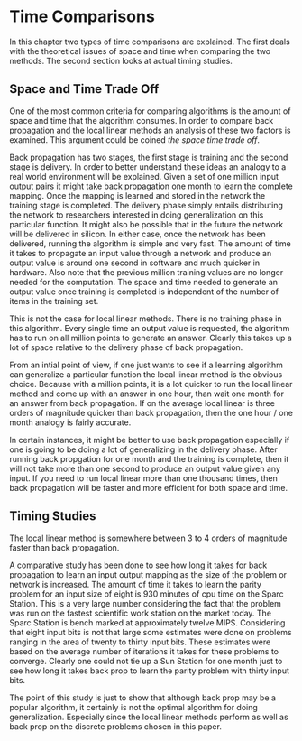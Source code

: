 # Time Comparisons

In this chapter two types of time comparisons are explained. The first
deals with the theoretical issues of space and time when comparing the
two methods. The second section looks at actual timing studies.

## Space and Time Trade Off

One of the most common criteria for comparing algorithms is the amount
of space and time that the algorithm consumes. In order to compare back
propagation and the local linear methods an analysis of these two
factors is examined. This argument could be coined *the space time trade
off*.

Back propagation has two stages, the first stage is training and the
second stage is delivery. In order to better understand these ideas an
analogy to a real world environment will be explained. Given a set of
one million input output pairs it might take back propagation one month
to learn the complete mapping. Once the mapping is learned and stored in
the network the training stage is completed. The delivery phase simply
entails distributing the network to researchers interested in doing
generalization on this particular function. It might also be possible
that in the future the network will be delivered in silicon. In either
case, once the network has been delivered, running the algorithm is
simple and very fast. The amount of time it takes to propagate an input
value through a network and produce an output value is around one second
in software and much quicker in hardware. Also note that the previous
million training values are no longer needed for the computation. The
space and time needed to generate an output value once training is
completed is independent of the number of items in the training set.

This is not the case for local linear methods. There is no training
phase in this algorithm. Every single time an output value is requested,
the algorithm has to run on all million points to generate an answer.
Clearly this takes up a lot of space relative to the delivery phase of
back propagation.

From an intial point of view, if one just wants to see if a learning
algorithm can generalize a particular function the local linear method
is the obvious choice. Because with a million points, it is a lot
quicker to run the local linear method and come up with an answer in one
hour, than wait one month for an answer from back propagation. If on the
average local linear is three orders of magnitude quicker than back
propagation, then the one hour / one month analogy is fairly accurate.

In certain instances, it might be better to use back propagation
especially if one is going to be doing a lot of generalizing in the
delivery phase. After running back propgation for one month and the
training is complete, then it will not take more than one second to
produce an output value given any input. If you need to run local linear
more than one thousand times, then back propagation will be faster and
more efficient for both space and time.

## Timing Studies

The local linear method is somewhere between 3 to 4 orders of magnitude
faster than back propagation.

A comparative study has been done to see how long it takes for back
propagation to learn an input output mapping as the size of the problem
or network is increased. The amount of time it takes to learn the parity
problem for an input size of eight is 930 minutes of cpu time on the
Sparc Station. This is a very large number considering the fact that the
problem was run on the fastest scientific work station on the market
today. The Sparc Station is bench marked at approximately twelve MIPS.
Considering that eight input bits is not that large some estimates were
done on problems ranging in the area of twenty to thirty input bits.
These estimates were based on the average number of iterations it takes
for these problems to converge. Clearly one could not tie up a Sun
Station for one month just to see how long it takes back prop to learn
the parity problem with thirty input bits.

The point of this study is just to show that although back prop may be a
popular algorithm, it certainly is not the optimal algorithm for doing
generalization. Especially since the local linear methods perform as
well as back prop on the discrete problems chosen in this paper.
